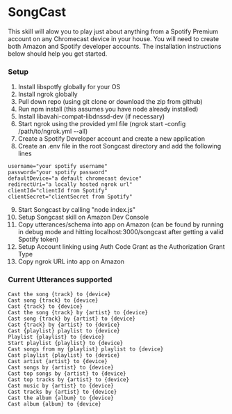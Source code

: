 # SongCast
This skill will alow you to play just about anything from a Spotify Premium account on any Chromecast device in your house. You will need to create both Amazon and Spotify developer accounts. The installation instructions below should help you get started.

### Setup
1. Install libspotfy globally for your OS
2. Install ngrok globally
3. Pull down repo (using git clone or download the zip from github)
4. Run npm install (this assumes you have node already installed)
5. Install libavahi-compat-libdnssd-dev (if necessary)
6. Start ngrok using the provided yml file (ngrok start -config /path/to/ngrok.yml --all)
7. Create a Spotify Developer account and create a new application
8. Create an .env file in the root Songcast directory and add the following lines
```
username="your spotify username"
password="your spotify password"
defaultDevice="a default chromecast device"
redirectUri="a locally hosted ngrok url"
clientId="clientId from Spotify"
clientSecret="clientSecret from Spotify"
```
9. Start Songcast by calling "node index.js"
10. Setup Songcast skill on Amazon Dev Console
11. Copy utterances/schema into app on Amazon (can be found by running in debug mode and hitting localhost:3000/songcast after getting a valid Spotify token)
12. Setup Account linking using Auth Code Grant as the Authorization Grant Type
13. Copy ngrok URL into app on Amazon

### Current Utterances supported
```
Cast the song {track} to {device}
Cast song {track} to {device}
Cast {track} to {device}
Cast the song {track} by {artist} to {device}
Cast song {track} by {artist} to {device}
Cast {track} by {artist} to {device}
Cast {playlist} playlist to {device}
Playlist {playlist} to {device}
Start playlist {playlist} to {device}
Cast songs from my {playlist} playlist to {device}
Cast playlist {playlist} to {device}
Cast artist {artist} to {device}
Cast songs by {artist} to {device}
Cast top songs by {artist} to {device}
Cast top tracks by {artist} to {device}
Cast music by {artist} to {device}
Cast tracks by {artist} to {device}
Cast the album {album} to {device}
Cast album {album} to {device}
```